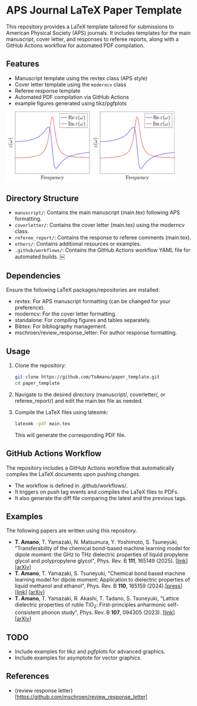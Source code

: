 # APS Journal LaTeX Paper Template

This repository provides a LaTeX template tailored for submissions to American Physical Society (APS) journals. It includes templates for the main manuscript, cover letter, and responses to referee reports, along with a GitHub Actions workflow for automated PDF compilation.

## Features

- Manuscript template using the revtex class (APS style)
- Cover letter template using the `moderncv` class
- Referee response template
- Automated PDF compilation via GitHub Actions
- example figures generated using tikz/pgfplots

<p float="left">
  <img src="assets/fig01.png" width="45%" />
  <img src="assets/fig02.png" width="45%" />
</p>


## Directory Structure

- `manuscript/`: Contains the main manuscript (main.tex) following APS formatting.
- `coverletter/`: Contains the cover letter (main.tex) using the moderncv class.
- `referee_report/`: Contains the response to referee comments (main.tex).
- `others/`: Contains additional resources or examples.
- `.github/workflows/`: Contains the GitHub Actions workflow YAML file for automated builds. ￼

## Dependencies

Ensure the following LaTeX packages/repositories are installed:

- revtex: For APS manuscript formatting (can be changed for your preference).
- moderncv: For the cover letter formatting.
- standalone: For compiling figures and tables separately.
- Bibtex: For bibliography management.
- mschroen/review_response_letter: For author response formatting.

## Usage

1.	Clone the repository:

	```bash
	git clone https://github.com/ToAmano/paper_template.git
	cd paper_template
	```

2.	Navigate to the desired directory (manuscript/, coverletter/, or referee_report/) and edit the main.tex file as needed.

3.	Compile the LaTeX files using latexmk:

	```bash
	latexmk -pdf main.tex
	```

	This will generate the corresponding PDF file.

## GitHub Actions Workflow

The repository includes a GitHub Actions workflow that automatically compiles the LaTeX documents upon pushing changes.
- The workflow is defined in .github/workflows/.
- It triggers on push tag events and compiles the LaTeX files to PDFs.
- It also generate the diff file comparing the latest and the previous tags.

## Examples

The following papers are written using this repository.

- __T. Amano__, T. Yamazaki, N. Matsumura, Y. Yoshimoto, S. Tsuneyuki, "Transferability of the chemical bond-based machine learning model for dipole moment: the GHz to THz dielectric properties of liquid propylene glycol and polypropylene glycol", Phys. Rev. B **111**, 165149 (2025). [[link](https://doi.org/10.1103/PhysRevB.111.165149)][[arXiv](https://arxiv.org/abs/2410.22718)]
- __T. Amano__, T. Yamazaki, S. Tsuneyuki, "Chemical bond based machine learning model for dipole moment: Application to dielectric properties of liquid methanol and ethanol", Phys. Rev. B **110**, 165159 (2024).[[press](https://www.s.u-tokyo.ac.jp/ja/press/10544/)] [[link](https://journals.aps.org/prb/abstract/10.1103/PhysRevB.110.165159)] [[arXiv](https://arxiv.org/abs/2407.08390)]
- __T. Amano__, T. Yamazaki, R. Akashi, T. Tadano, S. Tsuneyuki, "Lattice dielectric properties of rutile TiO<sub>2</sub>: First-principles anharmonic self-consistent phonon study", Phys. Rev. B **107**, 094305 (2023). [[link](https://journals.aps.org/prb/abstract/10.1103/PhysRevB.107.094305)] [[arXiv](https://arxiv.org/abs/2210.15873)]

## TODO

- Include examples for tikz and pgfplots for advanced graphics.
- Include examples for asymptote for vector graphics.

## References

- (review response letter)[https://github.com/mschroen/review_response_letter]
